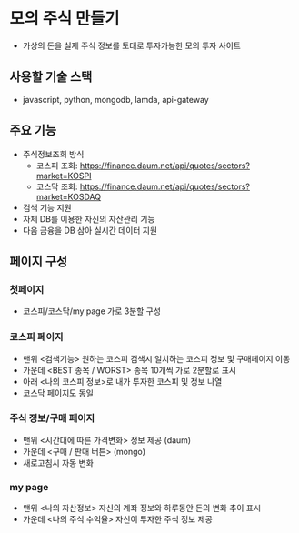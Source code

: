 # 모의 주식 만들기
- 가상의 돈을 실제 주식 정보를 토대로 투자가능한 모의 투자 사이트

## 사용할 기술 스택
- javascript, python, mongodb, lamda, api-gateway

## 주요 기능
- 주식정보조회 방식
  - 코스피 조회: https://finance.daum.net/api/quotes/sectors?market=KOSPI
  - 코스닥 조회: https://finance.daum.net/api/quotes/sectors?market=KOSDAQ
- 검색 기능 지원
- 자체 DB를 이용한 자신의 자산관리 기능
- 다음 금융을 DB 삼아 실시간 데이터 지원

## 페이지 구성
### 첫페이지
- 코스피/코스닥/my page 가로 3분할 구성

### 코스피 페이지
- 맨위 <검색기능> 원하는 코스피 검색시 일치하는 코스피 정보 및 구매페이지 이동
- 가운데 <BEST 종목 / WORST> 종목 10개씩 가로 2분할로 표시
- 아래 <나의 코스피 정보>로 내가 투자한 코스피 및 정보 나열
- 코스닥 페이지도 동일

### 주식 정보/구매 페이지
- 맨위 <시간대에 따른 가격변화> 정보 제공 (daum)
- 가운데 <구매 / 판매 버튼> (mongo)
- 새로고침시 자동 변화

### my page
- 맨위 <나의 자산정보> 자신의 계좌 정보와 하루동안 돈의 변화 추이 표시
- 가운데 <나의 주식 수익율> 자신이 투자한 주식 정보 제공

